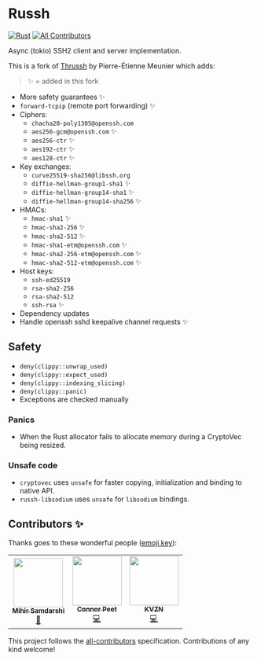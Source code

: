 # Russh
[![Rust](https://github.com/warp-tech/russh/actions/workflows/rust.yml/badge.svg)](https://github.com/warp-tech/russh/actions/workflows/rust.yml)  <!-- ALL-CONTRIBUTORS-BADGE:START - Do not remove or modify this section -->[![All Contributors](https://img.shields.io/badge/all_contributors-3-orange.svg?style=flat-square)](#contributors-)<!-- ALL-CONTRIBUTORS-BADGE:END --> 

Async (tokio) SSH2 client and server implementation.

This is a fork of [Thrussh](//nest.pijul.com/pijul/thrussh) by Pierre-Étienne Meunier which adds:

> :sparkles: = added in this fork

* More safety guarantees :sparkles:
* `forward-tcpip` (remote port forwarding) :sparkles:
* Ciphers:
  * `chacha20-poly1305@openssh.com`
  * `aes256-gcm@openssh.com` :sparkles:
  * `aes256-ctr` :sparkles:
  * `aes192-ctr` :sparkles:
  * `aes128-ctr` :sparkles:
* Key exchanges:
  * `curve25519-sha256@libssh.org`
  * `diffie-hellman-group1-sha1` :sparkles:
  * `diffie-hellman-group14-sha1` :sparkles:
  * `diffie-hellman-group14-sha256` :sparkles:
* HMACs:
  * `hmac-sha1` :sparkles:
  * `hmac-sha2-256` :sparkles:
  * `hmac-sha2-512` :sparkles:
  * `hmac-sha1-etm@openssh.com` :sparkles:
  * `hmac-sha2-256-etm@openssh.com` :sparkles:
  * `hmac-sha2-512-etm@openssh.com` :sparkles:
* Host keys:
  * `ssh-ed25519`
  * `rsa-sha2-256`
  * `rsa-sha2-512`
  * `ssh-rsa` :sparkles:
* Dependency updates
* Handle openssh sshd keepalive channel requests :sparkles:

## Safety

* `deny(clippy::unwrap_used)`
* `deny(clippy::expect_used)`
* `deny(clippy::indexing_slicing)`
* `deny(clippy::panic)`
* Exceptions are checked manually

### Panics

* When the Rust allocator fails to allocate memory during a CryptoVec being resized.

### Unsafe code

* `cryptovec` uses `unsafe` for faster copying, initialization and binding to native API.
* `russh-libsodium` uses `unsafe` for `libsodium` bindings.

## Contributors ✨

Thanks goes to these wonderful people ([emoji key](https://allcontributors.org/docs/en/emoji-key)):

<!-- ALL-CONTRIBUTORS-LIST:START - Do not remove or modify this section -->
<!-- prettier-ignore-start -->
<!-- markdownlint-disable -->
<table>
  <tr>
    <td align="center"><a href="https://github.com/mihirsamdarshi"><img src="https://avatars.githubusercontent.com/u/5462077?v=4?s=100" width="100px;" alt=""/><br /><sub><b>Mihir Samdarshi</b></sub></a><br /><a href="https://github.com/warp-tech/russh/commits?author=mihirsamdarshi" title="Documentation">📖</a></td>
    <td align="center"><a href="https://peet.io/"><img src="https://avatars.githubusercontent.com/u/2230985?v=4?s=100" width="100px;" alt=""/><br /><sub><b>Connor Peet</b></sub></a><br /><a href="https://github.com/warp-tech/russh/commits?author=connor4312" title="Code">💻</a></td>
    <td align="center"><a href="https://github.com/kvzn"><img src="https://avatars.githubusercontent.com/u/313271?v=4?s=100" width="100px;" alt=""/><br /><sub><b>KVZN</b></sub></a><br /><a href="https://github.com/warp-tech/russh/commits?author=kvzn" title="Code">💻</a></td>
  </tr>
</table>

<!-- markdownlint-restore -->
<!-- prettier-ignore-end -->

<!-- ALL-CONTRIBUTORS-LIST:END -->

This project follows the [all-contributors](https://github.com/all-contributors/all-contributors) specification. Contributions of any kind welcome!
